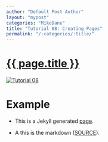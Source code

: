 ```yaml
---
author: "Default Post Author"
layout: "mypost"
categories: "MikeDane"
title: "Tutorial 08: Creating Pages"
permalink: "/:categories/:title/"
---
```


# [{{ page.title }}](https://youtu.be/1na-IWfv08M)

[![Tutorial 08](https://img.youtube.com/vi/1na-IWfv08M/0.jpg)](https://www.youtube.com/watch?v=1na-IWfv08M)

# Example

- This is a Jekyll generated [page](../../tutorial/).

- A this is the markdown ([SOURCE](https://raw.githubusercontent.com/webjekyll/jekyll/master/tutorial.html)).




